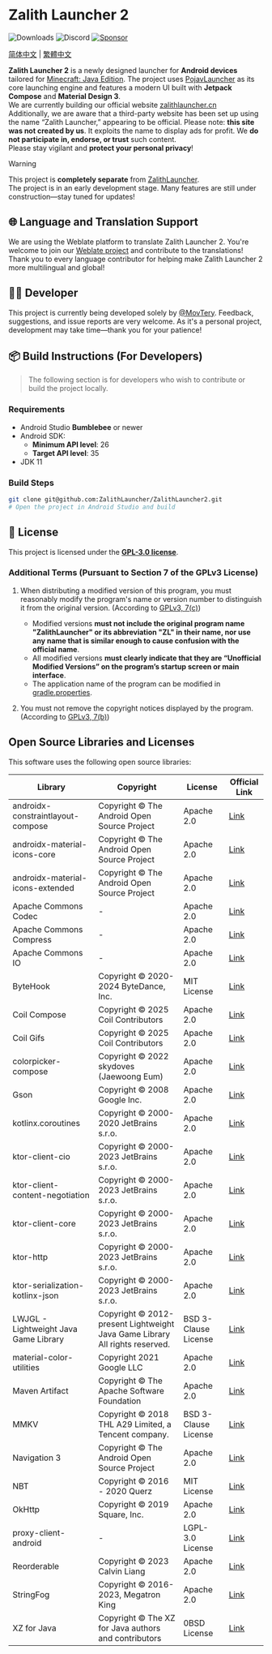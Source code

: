 # Zalith Launcher 2
![Downloads](https://img.shields.io/github/downloads/ZalithLauncher/ZalithLauncher2/total)
![Discord](https://img.shields.io/discord/1409012263423185039?logo=discord&label=Discord&color=7289DA&link=https%3A%2F%2Fdiscord.gg%2FyDDkTHp4cJ)
[![Sponsor](https://img.shields.io/badge/sponsor-30363D?logo=GitHub-Sponsors)](https://afdian.com/a/MovTery)
<!-- [![QQ](https://img.shields.io/badge/QQ-blue)](https://qm.qq.com/q/2MVxS0B29y) -->

[简体中文](README_ZH_CN.md) | [繁體中文](README_ZH_TW.md)

**Zalith Launcher 2** is a newly designed launcher for **Android devices** tailored for [Minecraft: Java Edition](https://www.minecraft.net/). The project uses [PojavLauncher](https://github.com/PojavLauncherTeam/PojavLauncher/tree/v3_openjdk/app_pojavlauncher/src/main/jni) as its core launching engine and features a modern UI built with **Jetpack Compose** and **Material Design 3**.  
We are currently building our official website [zalithlauncher.cn](https://zalithlauncher.cn)  
Additionally, we are aware that a third-party website has been set up using the name “Zalith Launcher,” appearing to be official. Please note: **this site was not created by us**. It exploits the name to display ads for profit. We **do not participate in, endorse, or trust** such content.  
Please stay vigilant and **protect your personal privacy**!  

> [!WARNING]
> This project is **completely separate** from [ZalithLauncher](https://github.com/ZalithLauncher/ZalithLauncher).  
> The project is in an early development stage. Many features are still under construction—stay tuned for updates!

## 🌐 Language and Translation Support

We are using the Weblate platform to translate Zalith Launcher 2. You're welcome to join our [Weblate project](https://hosted.weblate.org/projects/zalithlauncher2) and contribute to the translations!  
Thank you to every language contributor for helping make Zalith Launcher 2 more multilingual and global!

## 👨‍💻 Developer

This project is currently being developed solely by [@MovTery](https://github.com/MovTery).
Feedback, suggestions, and issue reports are very welcome. As it's a personal project, development may take time—thank you for your patience!

## 📦 Build Instructions (For Developers)

> The following section is for developers who wish to contribute or build the project locally.

### Requirements

* Android Studio **Bumblebee** or newer
* Android SDK:
  * **Minimum API level**: 26
  * **Target API level**: 35
* JDK 11

### Build Steps

```bash
git clone git@github.com:ZalithLauncher/ZalithLauncher2.git
# Open the project in Android Studio and build
```

## 📜 License

This project is licensed under the **[GPL-3.0 license](LICENSE)**.

### Additional Terms (Pursuant to Section 7 of the GPLv3 License)

1. When distributing a modified version of this program, you must reasonably modify the program's name or version number to distinguish it from the original version. (According to [GPLv3, 7(c)](https://github.com/ZalithLauncher/ZalithLauncher2/blob/969827b/LICENSE#L372-L374))
    - Modified versions **must not include the original program name "ZalithLauncher" or its abbreviation "ZL" in their name, nor use any name that is similar enough to cause confusion with the official name**.
    - All modified versions **must clearly indicate that they are “Unofficial Modified Versions” on the program’s startup screen or main interface**.
    - The application name of the program can be modified in [gradle.properties](./ZalithLauncher/gradle.properties).

2. You must not remove the copyright notices displayed by the program. (According to [GPLv3, 7(b)](https://github.com/ZalithLauncher/ZalithLauncher2/blob/969827b/LICENSE#L368-L370))

## Open Source Libraries and Licenses

This software uses the following open source libraries:

| Library                               | Copyright                                                                   | License              | Official Link                                                                     |
|---------------------------------------|-----------------------------------------------------------------------------|----------------------|-----------------------------------------------------------------------------------|
| androidx-constraintlayout-compose     | Copyright © The Android Open Source Project                                 | Apache 2.0           | [Link](https://developer.android.com/develop/ui/compose/layouts/constraintlayout) |
| androidx-material-icons-core          | Copyright © The Android Open Source Project                                 | Apache 2.0           | [Link](https://developer.android.com/jetpack/androidx/releases/compose-material)  |
| androidx-material-icons-extended      | Copyright © The Android Open Source Project                                 | Apache 2.0           | [Link](https://developer.android.com/jetpack/androidx/releases/compose-material)  |
| Apache Commons Codec                  | -                                                                           | Apache 2.0           | [Link](https://commons.apache.org/proper/commons-codec)                           |
| Apache Commons Compress               | -                                                                           | Apache 2.0           | [Link](https://commons.apache.org/proper/commons-compress)                        |
| Apache Commons IO                     | -                                                                           | Apache 2.0           | [Link](https://commons.apache.org/proper/commons-io)                              |
| ByteHook                              | Copyright © 2020-2024 ByteDance, Inc.                                       | MIT License          | [Link](https://github.com/bytedance/bhook)                                        |
| Coil Compose                          | Copyright © 2025 Coil Contributors                                          | Apache 2.0           | [Link](https://github.com/coil-kt/coil)                                           |
| Coil Gifs                             | Copyright © 2025 Coil Contributors                                          | Apache 2.0           | [Link](https://github.com/coil-kt/coil)                                           |
| colorpicker-compose                   | Copyright © 2022 skydoves (Jaewoong Eum)                                    | Apache 2.0           | [Link](https://github.com/skydoves/colorpicker-compose)                           |
| Gson                                  | Copyright © 2008 Google Inc.                                                | Apache 2.0           | [Link](https://github.com/google/gson)                                            |
| kotlinx.coroutines                    | Copyright © 2000-2020 JetBrains s.r.o.                                      | Apache 2.0           | [Link](https://github.com/Kotlin/kotlinx.coroutines)                              |
| ktor-client-cio                       | Copyright © 2000-2023 JetBrains s.r.o.                                      | Apache 2.0           | [Link](https://ktor.io)                                                           |
| ktor-client-content-negotiation       | Copyright © 2000-2023 JetBrains s.r.o.                                      | Apache 2.0           | [Link](https://ktor.io)                                                           |
| ktor-client-core                      | Copyright © 2000-2023 JetBrains s.r.o.                                      | Apache 2.0           | [Link](https://ktor.io)                                                           |
| ktor-http                             | Copyright © 2000-2023 JetBrains s.r.o.                                      | Apache 2.0           | [Link](https://ktor.io)                                                           |
| ktor-serialization-kotlinx-json       | Copyright © 2000-2023 JetBrains s.r.o.                                      | Apache 2.0           | [Link](https://ktor.io)                                                           |
| LWJGL - Lightweight Java Game Library | Copyright © 2012-present Lightweight Java Game Library All rights reserved. | BSD 3-Clause License | [Link](https://github.com/LWJGL/lwjgl3)                                           |
| material-color-utilities              | Copyright 2021 Google LLC                                                   | Apache 2.0           | [Link](https://github.com/material-foundation/material-color-utilities)           |
| Maven Artifact                        | Copyright © The Apache Software Foundation                                  | Apache 2.0           | [Link](https://github.com/apache/maven/tree/maven-3.9.9/maven-artifact)           |
| MMKV                                  | Copyright © 2018 THL A29 Limited, a Tencent company.                        | BSD 3-Clause License | [Link](https://github.com/Tencent/MMKV)                                           |
| Navigation 3                          | Copyright © The Android Open Source Project                                 | Apache 2.0           | [Link](https://developer.android.com/jetpack/androidx/releases/navigation3)       |
| NBT                                   | Copyright © 2016 - 2020 Querz                                               | MIT License          | [Link](https://github.com/Querz/NBT)                                              |
| OkHttp                                | Copyright © 2019 Square, Inc.                                               | Apache 2.0           | [Link](https://github.com/square/okhttp)                                          |
| proxy-client-android                  | -                                                                           | LGPL-3.0 License     | [Link](https://github.com/TouchController/TouchController)                        |
| Reorderable                           | Copyright © 2023 Calvin Liang                                               | Apache 2.0           | [Link](https://github.com/Calvin-LL/Reorderable)                                  |
| StringFog                             | Copyright © 2016-2023, Megatron King                                        | Apache 2.0           | [Link](https://github.com/MegatronKing/StringFog)                                 |
| XZ for Java                           | Copyright © The XZ for Java authors and contributors                        | 0BSD License         | [Link](https://tukaani.org/xz/java.html)                                          |
